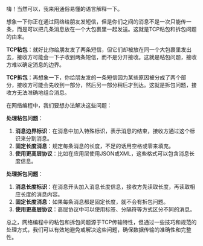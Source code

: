 嗨！当然可以，我来用通俗易懂的语言解释一下。

想象一下你正在通过网络给朋友发短信，但是你们之间的消息不是一次只能传一条，而是可以把几条消息放在一个大包裹里一起发送。这就是TCP粘包和拆包问题的由来。



**TCP粘包**：就好比你给朋友发了两条短信，但它们却被放在同一个大包裹里发出去，接收方可能会一下子收到两条短信，而不是分开接收。这就是粘包问题，接收方难以确定消息的边界。

**TCP拆包**：再想象一下，你给朋友发的一条短信因为某些原因被分成了两个部分，接收方可能会先收到一部分，然后另一部分稍后才到达。这就是拆包问题，接收方无法准确地组合消息。



在网络编程中，我们要想办法解决这些问题：

**处理粘包问题**：

1. **消息边界标识**：在消息中加入特殊标识，表示消息的结束，接收方通过这个标识来分割消息。
2. **固定长度消息**：规定每条消息的长度，不足的话用空格或零来填充。
3. **使用更高层协议**：比如在应用层使用JSON或XML，这些格式可以包含消息长度信息。



**处理拆包问题**：

1. **消息长度标识**：在消息开头加入消息长度信息，接收方先读取长度，再读取相应长度的消息内容。
2. **固定长度消息**：如果每条消息都是固定长度，就不会有拆包问题。
3. **使用更高层协议**：高层协议中可以使用标签、分隔符等方式区分不同的消息。



总之，网络编程中的粘包和拆包问题源于TCP传输特性，但通过一些技巧和规范的处理方式，我们可以有效地避免或解决这些问题，确保数据传输的准确性和完整性。

